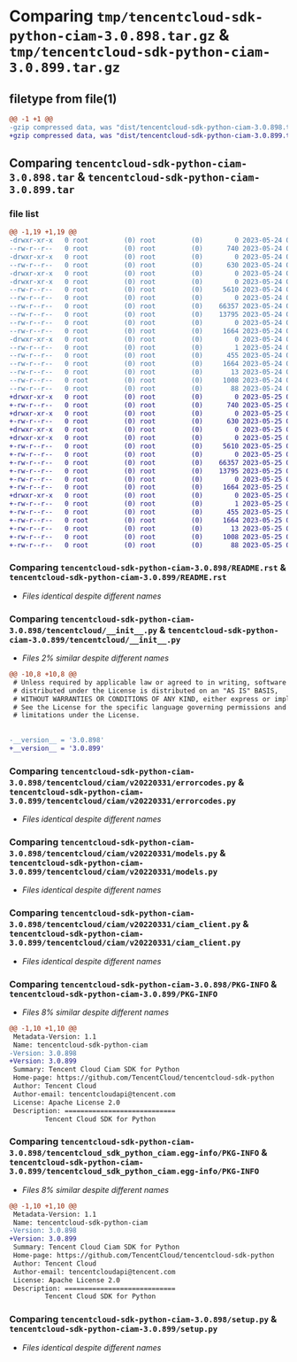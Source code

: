 # Comparing `tmp/tencentcloud-sdk-python-ciam-3.0.898.tar.gz` & `tmp/tencentcloud-sdk-python-ciam-3.0.899.tar.gz`

## filetype from file(1)

```diff
@@ -1 +1 @@
-gzip compressed data, was "dist/tencentcloud-sdk-python-ciam-3.0.898.tar", last modified: Wed May 24 01:51:54 2023, max compression
+gzip compressed data, was "dist/tencentcloud-sdk-python-ciam-3.0.899.tar", last modified: Thu May 25 00:20:23 2023, max compression
```

## Comparing `tencentcloud-sdk-python-ciam-3.0.898.tar` & `tencentcloud-sdk-python-ciam-3.0.899.tar`

### file list

```diff
@@ -1,19 +1,19 @@
-drwxr-xr-x   0 root         (0) root         (0)        0 2023-05-24 01:51:54.000000 tencentcloud-sdk-python-ciam-3.0.898/
--rw-r--r--   0 root         (0) root         (0)      740 2023-05-24 01:51:54.000000 tencentcloud-sdk-python-ciam-3.0.898/README.rst
-drwxr-xr-x   0 root         (0) root         (0)        0 2023-05-24 01:51:54.000000 tencentcloud-sdk-python-ciam-3.0.898/tencentcloud/
--rw-r--r--   0 root         (0) root         (0)      630 2023-05-24 01:51:54.000000 tencentcloud-sdk-python-ciam-3.0.898/tencentcloud/__init__.py
-drwxr-xr-x   0 root         (0) root         (0)        0 2023-05-24 01:51:54.000000 tencentcloud-sdk-python-ciam-3.0.898/tencentcloud/ciam/
-drwxr-xr-x   0 root         (0) root         (0)        0 2023-05-24 01:51:54.000000 tencentcloud-sdk-python-ciam-3.0.898/tencentcloud/ciam/v20220331/
--rw-r--r--   0 root         (0) root         (0)     5610 2023-05-24 01:51:54.000000 tencentcloud-sdk-python-ciam-3.0.898/tencentcloud/ciam/v20220331/errorcodes.py
--rw-r--r--   0 root         (0) root         (0)        0 2023-05-24 01:51:54.000000 tencentcloud-sdk-python-ciam-3.0.898/tencentcloud/ciam/v20220331/__init__.py
--rw-r--r--   0 root         (0) root         (0)    66357 2023-05-24 01:51:54.000000 tencentcloud-sdk-python-ciam-3.0.898/tencentcloud/ciam/v20220331/models.py
--rw-r--r--   0 root         (0) root         (0)    13795 2023-05-24 01:51:54.000000 tencentcloud-sdk-python-ciam-3.0.898/tencentcloud/ciam/v20220331/ciam_client.py
--rw-r--r--   0 root         (0) root         (0)        0 2023-05-24 01:51:54.000000 tencentcloud-sdk-python-ciam-3.0.898/tencentcloud/ciam/__init__.py
--rw-r--r--   0 root         (0) root         (0)     1664 2023-05-24 01:51:54.000000 tencentcloud-sdk-python-ciam-3.0.898/PKG-INFO
-drwxr-xr-x   0 root         (0) root         (0)        0 2023-05-24 01:51:54.000000 tencentcloud-sdk-python-ciam-3.0.898/tencentcloud_sdk_python_ciam.egg-info/
--rw-r--r--   0 root         (0) root         (0)        1 2023-05-24 01:51:54.000000 tencentcloud-sdk-python-ciam-3.0.898/tencentcloud_sdk_python_ciam.egg-info/dependency_links.txt
--rw-r--r--   0 root         (0) root         (0)      455 2023-05-24 01:51:54.000000 tencentcloud-sdk-python-ciam-3.0.898/tencentcloud_sdk_python_ciam.egg-info/SOURCES.txt
--rw-r--r--   0 root         (0) root         (0)     1664 2023-05-24 01:51:54.000000 tencentcloud-sdk-python-ciam-3.0.898/tencentcloud_sdk_python_ciam.egg-info/PKG-INFO
--rw-r--r--   0 root         (0) root         (0)       13 2023-05-24 01:51:54.000000 tencentcloud-sdk-python-ciam-3.0.898/tencentcloud_sdk_python_ciam.egg-info/top_level.txt
--rw-r--r--   0 root         (0) root         (0)     1008 2023-05-24 01:51:54.000000 tencentcloud-sdk-python-ciam-3.0.898/setup.py
--rw-r--r--   0 root         (0) root         (0)       88 2023-05-24 01:51:54.000000 tencentcloud-sdk-python-ciam-3.0.898/setup.cfg
+drwxr-xr-x   0 root         (0) root         (0)        0 2023-05-25 00:20:23.000000 tencentcloud-sdk-python-ciam-3.0.899/
+-rw-r--r--   0 root         (0) root         (0)      740 2023-05-25 00:20:23.000000 tencentcloud-sdk-python-ciam-3.0.899/README.rst
+drwxr-xr-x   0 root         (0) root         (0)        0 2023-05-25 00:20:23.000000 tencentcloud-sdk-python-ciam-3.0.899/tencentcloud/
+-rw-r--r--   0 root         (0) root         (0)      630 2023-05-25 00:20:23.000000 tencentcloud-sdk-python-ciam-3.0.899/tencentcloud/__init__.py
+drwxr-xr-x   0 root         (0) root         (0)        0 2023-05-25 00:20:23.000000 tencentcloud-sdk-python-ciam-3.0.899/tencentcloud/ciam/
+drwxr-xr-x   0 root         (0) root         (0)        0 2023-05-25 00:20:23.000000 tencentcloud-sdk-python-ciam-3.0.899/tencentcloud/ciam/v20220331/
+-rw-r--r--   0 root         (0) root         (0)     5610 2023-05-25 00:20:23.000000 tencentcloud-sdk-python-ciam-3.0.899/tencentcloud/ciam/v20220331/errorcodes.py
+-rw-r--r--   0 root         (0) root         (0)        0 2023-05-25 00:20:23.000000 tencentcloud-sdk-python-ciam-3.0.899/tencentcloud/ciam/v20220331/__init__.py
+-rw-r--r--   0 root         (0) root         (0)    66357 2023-05-25 00:20:23.000000 tencentcloud-sdk-python-ciam-3.0.899/tencentcloud/ciam/v20220331/models.py
+-rw-r--r--   0 root         (0) root         (0)    13795 2023-05-25 00:20:23.000000 tencentcloud-sdk-python-ciam-3.0.899/tencentcloud/ciam/v20220331/ciam_client.py
+-rw-r--r--   0 root         (0) root         (0)        0 2023-05-25 00:20:23.000000 tencentcloud-sdk-python-ciam-3.0.899/tencentcloud/ciam/__init__.py
+-rw-r--r--   0 root         (0) root         (0)     1664 2023-05-25 00:20:23.000000 tencentcloud-sdk-python-ciam-3.0.899/PKG-INFO
+drwxr-xr-x   0 root         (0) root         (0)        0 2023-05-25 00:20:23.000000 tencentcloud-sdk-python-ciam-3.0.899/tencentcloud_sdk_python_ciam.egg-info/
+-rw-r--r--   0 root         (0) root         (0)        1 2023-05-25 00:20:23.000000 tencentcloud-sdk-python-ciam-3.0.899/tencentcloud_sdk_python_ciam.egg-info/dependency_links.txt
+-rw-r--r--   0 root         (0) root         (0)      455 2023-05-25 00:20:23.000000 tencentcloud-sdk-python-ciam-3.0.899/tencentcloud_sdk_python_ciam.egg-info/SOURCES.txt
+-rw-r--r--   0 root         (0) root         (0)     1664 2023-05-25 00:20:23.000000 tencentcloud-sdk-python-ciam-3.0.899/tencentcloud_sdk_python_ciam.egg-info/PKG-INFO
+-rw-r--r--   0 root         (0) root         (0)       13 2023-05-25 00:20:23.000000 tencentcloud-sdk-python-ciam-3.0.899/tencentcloud_sdk_python_ciam.egg-info/top_level.txt
+-rw-r--r--   0 root         (0) root         (0)     1008 2023-05-25 00:20:23.000000 tencentcloud-sdk-python-ciam-3.0.899/setup.py
+-rw-r--r--   0 root         (0) root         (0)       88 2023-05-25 00:20:23.000000 tencentcloud-sdk-python-ciam-3.0.899/setup.cfg
```

### Comparing `tencentcloud-sdk-python-ciam-3.0.898/README.rst` & `tencentcloud-sdk-python-ciam-3.0.899/README.rst`

 * *Files identical despite different names*

### Comparing `tencentcloud-sdk-python-ciam-3.0.898/tencentcloud/__init__.py` & `tencentcloud-sdk-python-ciam-3.0.899/tencentcloud/__init__.py`

 * *Files 2% similar despite different names*

```diff
@@ -10,8 +10,8 @@
 # Unless required by applicable law or agreed to in writing, software
 # distributed under the License is distributed on an "AS IS" BASIS,
 # WITHOUT WARRANTIES OR CONDITIONS OF ANY KIND, either express or implied.
 # See the License for the specific language governing permissions and
 # limitations under the License.
 
 
-__version__ = '3.0.898'
+__version__ = '3.0.899'
```

### Comparing `tencentcloud-sdk-python-ciam-3.0.898/tencentcloud/ciam/v20220331/errorcodes.py` & `tencentcloud-sdk-python-ciam-3.0.899/tencentcloud/ciam/v20220331/errorcodes.py`

 * *Files identical despite different names*

### Comparing `tencentcloud-sdk-python-ciam-3.0.898/tencentcloud/ciam/v20220331/models.py` & `tencentcloud-sdk-python-ciam-3.0.899/tencentcloud/ciam/v20220331/models.py`

 * *Files identical despite different names*

### Comparing `tencentcloud-sdk-python-ciam-3.0.898/tencentcloud/ciam/v20220331/ciam_client.py` & `tencentcloud-sdk-python-ciam-3.0.899/tencentcloud/ciam/v20220331/ciam_client.py`

 * *Files identical despite different names*

### Comparing `tencentcloud-sdk-python-ciam-3.0.898/PKG-INFO` & `tencentcloud-sdk-python-ciam-3.0.899/PKG-INFO`

 * *Files 8% similar despite different names*

```diff
@@ -1,10 +1,10 @@
 Metadata-Version: 1.1
 Name: tencentcloud-sdk-python-ciam
-Version: 3.0.898
+Version: 3.0.899
 Summary: Tencent Cloud Ciam SDK for Python
 Home-page: https://github.com/TencentCloud/tencentcloud-sdk-python
 Author: Tencent Cloud
 Author-email: tencentcloudapi@tencent.com
 License: Apache License 2.0
 Description: ============================
         Tencent Cloud SDK for Python
```

### Comparing `tencentcloud-sdk-python-ciam-3.0.898/tencentcloud_sdk_python_ciam.egg-info/PKG-INFO` & `tencentcloud-sdk-python-ciam-3.0.899/tencentcloud_sdk_python_ciam.egg-info/PKG-INFO`

 * *Files 8% similar despite different names*

```diff
@@ -1,10 +1,10 @@
 Metadata-Version: 1.1
 Name: tencentcloud-sdk-python-ciam
-Version: 3.0.898
+Version: 3.0.899
 Summary: Tencent Cloud Ciam SDK for Python
 Home-page: https://github.com/TencentCloud/tencentcloud-sdk-python
 Author: Tencent Cloud
 Author-email: tencentcloudapi@tencent.com
 License: Apache License 2.0
 Description: ============================
         Tencent Cloud SDK for Python
```

### Comparing `tencentcloud-sdk-python-ciam-3.0.898/setup.py` & `tencentcloud-sdk-python-ciam-3.0.899/setup.py`

 * *Files identical despite different names*

